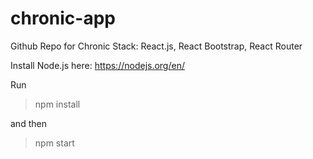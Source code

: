 # chronic-app
Github Repo for Chronic
Stack: React.js, React Bootstrap, React Router

Install Node.js here: https://nodejs.org/en/

Run
> npm install

and then
> npm start


